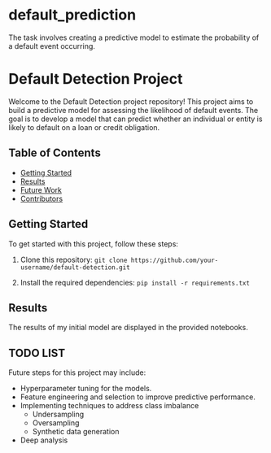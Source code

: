# default_prediction
The task involves creating a predictive model to estimate the probability of a default event occurring.

# Default Detection Project

Welcome to the Default Detection project repository! This project aims to build a predictive model for assessing the likelihood of default events. The goal is to develop a model that can predict whether an individual or entity is likely to default on a loan or credit obligation.

## Table of Contents

- [Getting Started](#getting-started)
- [Results](#results)
- [Future Work](#future-work)
- [Contributors](#contributors)

## Getting Started

To get started with this project, follow these steps:

1. Clone this repository:
```git clone https://github.com/your-username/default-detection.git```

3. Install the required dependencies:
```pip install -r requirements.txt```


## Results

The results of my initial model are displayed in the provided notebooks.

## TODO LIST

Future steps for this project may include:

- Hyperparameter tuning for the models.
- Feature engineering and selection to improve predictive performance.
- Implementing techniques to address class imbalance
    - Undersampling
    - Oversampling
    - Synthetic data generation
- Deep analysis

